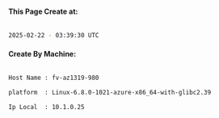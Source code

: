 
   
#### This Page Create at:

```bash

2025-02-22 - 03:39:30 UTC

```

#### Create By Machine:

```bash

Host Name : fv-az1319-980

platform  : Linux-6.8.0-1021-azure-x86_64-with-glibc2.39

Ip Local  : 10.1.0.25

```

